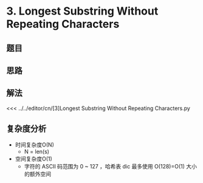 # 3. Longest Substring Without Repeating Characters

## 题目
<!--@include: ../../editor/cn/doc/content/[3]Longest Substring Without Repeating Characters.md-->

## 思路

## 解法
<<< ../../editor/cn/[3]Longest Substring Without Repeating Characters.py

## 复杂度分析
- 时间复杂度O(N)
  - N = len(s)
- 空间复杂度O(1)
  - 字符的 ASCII 码范围为 0 ~ 127 ，哈希表 dic 最多使用 O(128)=O(1) 大小的额外空间